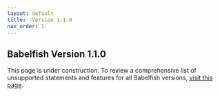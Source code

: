 ```yaml
---
layout: default
title:  Version 1.1.0
nav_order: 1
---
```


## Babelfish Version 1.1.0

This page is under construction. To review a comprehensive list of unsupported statements and features for all Babelfish versions, [visit this page](https://babelfishpg.org/docs/limitations/limitations-of-babelfish/).

